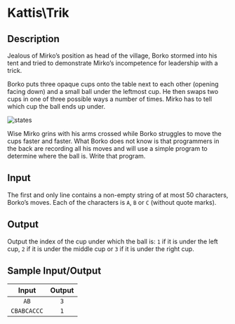 # Kattis\Trik

## Description

Jealous of Mirko’s position as head of the village, Borko stormed into his tent and tried to demonstrate Mirko’s incompetence for leadership with a trick.

Borko puts three opaque cups onto the table next to each other (opening facing down) and a small ball under the leftmost cup. He then swaps two cups in one of three possible ways a number of times. Mirko has to tell which cup the ball ends up under.

![states](https://open.kattis.com/problems/trik/file/statement/en/img-0001.png)

Wise Mirko grins with his arms crossed while Borko struggles to move the cups faster and faster. What Borko does not know is that programmers in the back are recording all his moves and will use a simple program to determine where the ball is. Write that program.

## Input

The first and only line contains a non-empty string of at most 50 characters, Borko’s moves. Each of the characters is `A`, `B` or `C` (without quote marks).

## Output

Output the index of the cup under which the ball is: `1` if it is under the left cup, `2` if it is under the middle cup or `3` if it is under the right cup.

## Sample Input/Output

| Input       | Output  |
|:-----------:|:-------:|
| `AB`        |   `3`   |
| `CBABCACCC` |   `1`   |